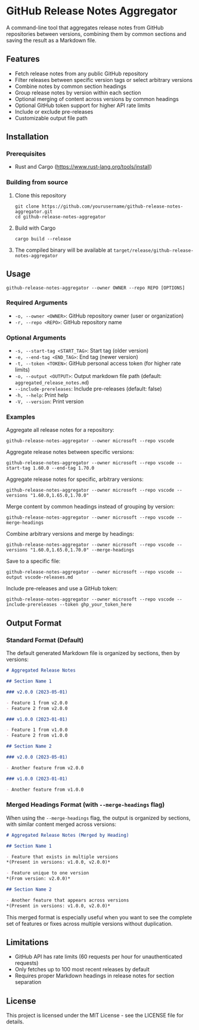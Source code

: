 # GitHub Release Notes Aggregator

A command-line tool that aggregates release notes from GitHub repositories between versions, combining them by common sections and saving the result as a Markdown file.

## Features

- Fetch release notes from any public GitHub repository
- Filter releases between specific version tags or select arbitrary versions
- Combine notes by common section headings
- Group release notes by version within each section
- Optional merging of content across versions by common headings
- Optional GitHub token support for higher API rate limits
- Include or exclude pre-releases
- Customizable output file path

## Installation

### Prerequisites

- Rust and Cargo (https://www.rust-lang.org/tools/install)

### Building from source

1. Clone this repository
   ```
   git clone https://github.com/yourusername/github-release-notes-aggregator.git
   cd github-release-notes-aggregator
   ```

2. Build with Cargo
   ```
   cargo build --release
   ```

3. The compiled binary will be available at `target/release/github-release-notes-aggregator`

## Usage

```
github-release-notes-aggregator --owner OWNER --repo REPO [OPTIONS]
```

### Required Arguments

- `-o, --owner <OWNER>`: GitHub repository owner (user or organization)
- `-r, --repo <REPO>`: GitHub repository name

### Optional Arguments

- `-s, --start-tag <START_TAG>`: Start tag (older version)
- `-e, --end-tag <END_TAG>`: End tag (newer version)
- `-t, --token <TOKEN>`: GitHub personal access token (for higher rate limits)
- `-o, --output <OUTPUT>`: Output markdown file path (default: `aggregated_release_notes.md`)
- `--include-prereleases`: Include pre-releases (default: false)
- `-h, --help`: Print help
- `-V, --version`: Print version

### Examples

Aggregate all release notes for a repository:
```
github-release-notes-aggregator --owner microsoft --repo vscode
```

Aggregate release notes between specific versions:
```
github-release-notes-aggregator --owner microsoft --repo vscode --start-tag 1.60.0 --end-tag 1.70.0
```

Aggregate release notes for specific, arbitrary versions:
```
github-release-notes-aggregator --owner microsoft --repo vscode --versions "1.60.0,1.65.0,1.70.0"
```

Merge content by common headings instead of grouping by version:
```
github-release-notes-aggregator --owner microsoft --repo vscode --merge-headings
```

Combine arbitrary versions and merge by headings:
```
github-release-notes-aggregator --owner microsoft --repo vscode --versions "1.60.0,1.65.0,1.70.0" --merge-headings
```

Save to a specific file:
```
github-release-notes-aggregator --owner microsoft --repo vscode --output vscode-releases.md
```

Include pre-releases and use a GitHub token:
```
github-release-notes-aggregator --owner microsoft --repo vscode --include-prereleases --token ghp_your_token_here
```

## Output Format

### Standard Format (Default)

The default generated Markdown file is organized by sections, then by versions:

```markdown
# Aggregated Release Notes

## Section Name 1

### v2.0.0 (2023-05-01)

- Feature 1 from v2.0.0
- Feature 2 from v2.0.0

### v1.0.0 (2023-01-01)

- Feature 1 from v1.0.0
- Feature 2 from v1.0.0

## Section Name 2

### v2.0.0 (2023-05-01)

- Another feature from v2.0.0

### v1.0.0 (2023-01-01)

- Another feature from v1.0.0
```

### Merged Headings Format (with `--merge-headings` flag)

When using the `--merge-headings` flag, the output is organized by sections, with similar content merged across versions:

```markdown
# Aggregated Release Notes (Merged by Heading)

## Section Name 1

- Feature that exists in multiple versions
*(Present in versions: v1.0.0, v2.0.0)*

- Feature unique to one version
*(From version: v2.0.0)*

## Section Name 2

- Another feature that appears across versions
*(Present in versions: v1.0.0, v2.0.0)*
```

This merged format is especially useful when you want to see the complete set of features or fixes across multiple versions without duplication.

## Limitations

- GitHub API has rate limits (60 requests per hour for unauthenticated requests)
- Only fetches up to 100 most recent releases by default
- Requires proper Markdown headings in release notes for section separation

## License

This project is licensed under the MIT License - see the LICENSE file for details.